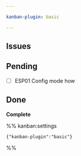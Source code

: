 ```yaml
---

kanban-plugin: basic

---
```


## Issues



## Pending

- [ ] ESP01 Config mode how


## Done

**Complete**




%% kanban:settings
```
{"kanban-plugin":"basic"}
```
%%